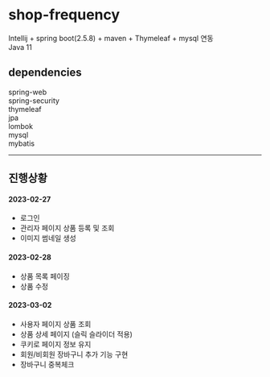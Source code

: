 # shop-frequency
Intellij + spring boot(2.5.8) + maven + Thymeleaf + mysql 연동  
Java 11 

## dependencies
spring-web  
spring-security  
thymeleaf  
jpa  
lombok  
mysql  
mybatis  

---

## 진행상황
#### 2023-02-27
- 로그인
- 관리자 페이지 상품 등록 및 조회
- 이미지 썸네일 생성

#### 2023-02-28  
- 상품 목록 페이징
- 상품 수정

#### 2023-03-02
- 사용자 페이지 상품 조회
- 상품 상세 페이지 (슬릭 슬라이더 적용)
- 쿠키로 페이지 정보 유지
- 회원/비회원 장바구니 추가 기능 구현  
- 장바구니 중복체크